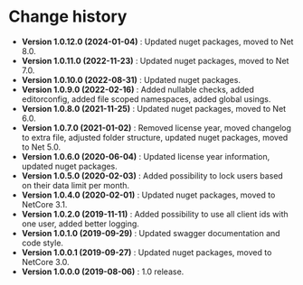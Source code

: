 # Change history

* **Version 1.0.12.0 (2024-01-04)** : Updated nuget packages, moved to Net 8.0.
* **Version 1.0.11.0 (2022-11-23)** : Updated nuget packages, moved to Net 7.0.
* **Version 1.0.10.0 (2022-08-31)** : Updated nuget packages.
* **Version 1.0.9.0 (2022-02-16)** : Added nullable checks, added editorconfig, added file scoped namespaces, added global usings.
* **Version 1.0.8.0 (2021-11-25)** : Updated nuget packages, moved to Net 6.0.
* **Version 1.0.7.0 (2021-01-02)** : Removed license year, moved changelog to extra file, adjusted folder structure, updated nuget packages, moved to Net 5.0.
* **Version 1.0.6.0 (2020-06-04)** : Updated license year information, updated nuget packages.
* **Version 1.0.5.0 (2020-02-03)** : Added possibility to lock users based on their data limit per month.
* **Version 1.0.4.0 (2020-02-01)** : Updated nuget packages, moved to NetCore 3.1.
* **Version 1.0.2.0 (2019-11-11)** : Added possibility to use all client ids with one user, added better logging.
* **Version 1.0.1.0 (2019-09-29)** : Updated swagger documentation and code style.
* **Version 1.0.0.1 (2019-09-27)** : Updated nuget packages, moved to NetCore 3.0.
* **Version 1.0.0.0 (2019-08-06)** : 1.0 release.